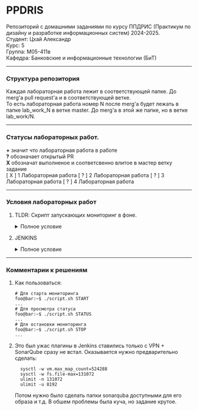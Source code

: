 # PPDRIS
Репозиторий с домашними заданиями по курсу ППДРИС (Практикум по дизайну и разработке информационных систем) 2024-2025.  
Студент: Цхай Александр  
Курс: 5  
Группа: М05-411в  
Кафедра: Банковские и информационные технологии (БиТ)  

---  

### Структура репозитория
Каждая лабораторная работа лежит в соответствующей папке. До merg'а pull request'а и в соответствующей ветке.  
То есть лабораторная работа номер N после merg'а будет лежать в папке lab_work_N в ветке master. До merg'а в этой же папке, но в ветке lab_work/N.

---  
### Статусы лабораторных работ. 
**\+** значит что лабораторная работа в работе  
**?** обозначает открытый PR  
**X** обозначат выполненое и соответсвенно влитое в мастер ветку задание  
[ X ] 1 Лабораторная работа
[ ? ] 2 Лабораторная работа
[ ? ] 3 Лабораторная работа
[ ? ] 4 Лабораторная работа


---
### Условия лабораторных работ  
1. TLDR: Скрипт запускающих мониторинг в фоне.
    <details>
      <summary> Полное условие </summary>
      Нужно написать shell файл:  
      Который принимает на вход три параметра START|STOP|STATUS.  
      START запускает его в фоне и выдает PID процесса,  
      STATUS выдает состояние - запущен/нет,  
      STOP - останавливает PID  
      Сам shell мониторит утилизацию дискового пространства, количество свободных inode. Выводит информацию в виде csv файла.  
      Имя файла должно содержать timestamp запуска + дату за которую мониторинг.  
      Предусмотреть создание нового файла при переходе через сутки
    </details>
2. JENKINS
    <details>
      <summary> Полное условие </summary>
      Взять приложение из п.3 (или любое другое), автоматизировать его сборку в Jenkins (pipeline и freestyle Job) на событие pull-request/push.
      В pipeline должны входить:  

      - сборка приложения (maven, другой сборщик)  
      - запуск автотестов (unit в зависимости от проекта, postman)  
      - сборка результатов работы тестов в allure и отброска в Jenkins  
      - анализ исходного кода Sonar (в том числе необходимо исправить все ошибки и (добиться не менее 90% покрытия кода тестами)* зависит от проекта)  
      - деплой приложения через Ansible (из лаб №2) или сборка контейнера (т.е. отказ от ансибл)
 
    </details>


---  
### Комментарии к решениям  
1. Как пользоваться:  
    ```shellsession
    # Для старта мониторинга
    foo@bar:~$ ./script.sh START
    ...
    # Для просмотра статуса
    foo@bar:~$ ./script.sh STATUS
    ...
    # Для остановки мониторинга
    foo@bar:~$ ./script.sh STOP
    ...
    ```
2. Это был ужас плагины в Jenkins ставились только с VPN
\+ SonarQube сразу не встал. Оказывается нужно предварительно сделать:
    ```shellsession
      sysctl -w vm.max_map_count=524288
      sysctl -w fs.file-max=131072
      ulimit -n 131072
      ulimit -u 8192
    ```
    Потом нужно было сделать папки sonarquba доступными для его образа и т.д. В обшем проблемы была куча, но задание крутое.
